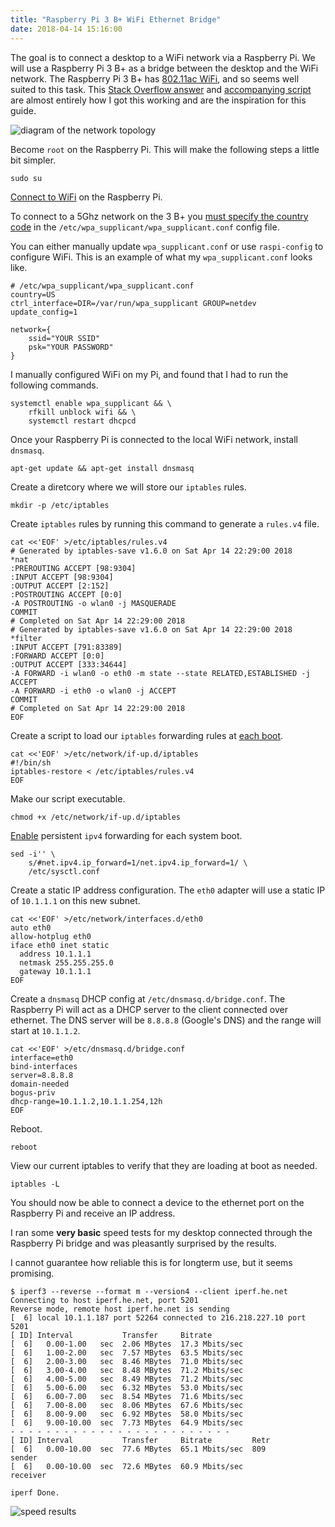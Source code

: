 ```yaml
---
title: "Raspberry Pi 3 B+ WiFi Ethernet Bridge"
date: 2018-04-14 15:16:00
---
```


The goal is to connect a desktop to a WiFi network via a Raspberry Pi. We will use a Raspberry Pi 3 B+ as a bridge between the desktop and the WiFi network. The Raspberry Pi 3 B+ has [802.11ac WiFi](https://www.raspberrypi.org/blog/raspberry-pi-3-model-bplus-sale-now-35/), and so seems well suited to this task. This [Stack Overflow answer](https://raspberrypi.stackexchange.com/a/50073/24566) and [accompanying script](https://raw.githubusercontent.com/arpitjindal97/raspbian-recipes/master/wifi-to-eth-route.sh) are almost entirely how I got this working and are the inspiration for this guide.

![diagram of the network topology](/images/raspberry-pi-wifi-ethernet-bridge/wifi-bridge.png)

Become `root` on the Raspberry Pi. This will make the following steps a little bit simpler.

```
sudo su
```

[Connect to WiFi](https://www.raspberrypi.org/documentation/configuration/wireless/wireless-cli.md) on the Raspberry Pi.

To connect to a 5Ghz network on the 3 B+ you [must specify the country code](https://www.raspberrypi.org/documentation/configuration/wireless/wireless-cli.md) in the `/etc/wpa_supplicant/wpa_supplicant.conf` config file.

You can either manually update `wpa_supplicant.conf` or use `raspi-config` to configure WiFi. This is an example of what my `wpa_supplicant.conf` looks like.

```
# /etc/wpa_supplicant/wpa_supplicant.conf
country=US
ctrl_interface=DIR=/var/run/wpa_supplicant GROUP=netdev
update_config=1

network={
    ssid="YOUR SSID"
    psk="YOUR PASSWORD"
}
```

I manually configured WiFi on my Pi, and found that I had to run the following commands.

```
systemctl enable wpa_supplicant && \
    rfkill unblock wifi && \
    systemctl restart dhcpcd
```

Once your Raspberry Pi is connected to the local WiFi network, install `dnsmasq`.

```
apt-get update && apt-get install dnsmasq
```

Create a diretcory where we will store our `iptables` rules.

```
mkdir -p /etc/iptables
```

Create `iptables` rules by running this command to generate a `rules.v4` file.

```
cat <<'EOF' >/etc/iptables/rules.v4
# Generated by iptables-save v1.6.0 on Sat Apr 14 22:29:00 2018
*nat
:PREROUTING ACCEPT [98:9304]
:INPUT ACCEPT [98:9304]
:OUTPUT ACCEPT [2:152]
:POSTROUTING ACCEPT [0:0]
-A POSTROUTING -o wlan0 -j MASQUERADE
COMMIT
# Completed on Sat Apr 14 22:29:00 2018
# Generated by iptables-save v1.6.0 on Sat Apr 14 22:29:00 2018
*filter
:INPUT ACCEPT [791:83389]
:FORWARD ACCEPT [0:0]
:OUTPUT ACCEPT [333:34644]
-A FORWARD -i wlan0 -o eth0 -m state --state RELATED,ESTABLISHED -j ACCEPT
-A FORWARD -i eth0 -o wlan0 -j ACCEPT
COMMIT
# Completed on Sat Apr 14 22:29:00 2018
EOF
```

Create a script to load our `iptables` forwarding rules at [each boot](https://major.io/2009/11/16/automatically-loading-iptables-on-debianubuntu/).

```
cat <<'EOF' >/etc/network/if-up.d/iptables
#!/bin/sh
iptables-restore < /etc/iptables/rules.v4
EOF
```

Make our script executable.

```
chmod +x /etc/network/if-up.d/iptables
```

[Enable](http://www.ducea.com/2006/08/01/how-to-enable-ip-forwarding-in-linux/) persistent `ipv4` forwarding for each system boot.

```
sed -i'' \
    s/#net.ipv4.ip_forward=1/net.ipv4.ip_forward=1/ \
    /etc/sysctl.conf
```

Create a static IP address configuration. The `eth0` adapter will use a static IP of `10.1.1.1` on this new subnet.

```
cat <<'EOF' >/etc/network/interfaces.d/eth0
auto eth0
allow-hotplug eth0
iface eth0 inet static
  address 10.1.1.1
  netmask 255.255.255.0
  gateway 10.1.1.1
EOF
```

Create a `dnsmasq` DHCP config at `/etc/dnsmasq.d/bridge.conf`. The Raspberry Pi will act as a DHCP server to the client connected over ethernet. The DNS server will be `8.8.8.8` (Google's DNS) and the range will start at `10.1.1.2`.

```
cat <<'EOF' >/etc/dnsmasq.d/bridge.conf
interface=eth0
bind-interfaces
server=8.8.8.8
domain-needed
bogus-priv
dhcp-range=10.1.1.2,10.1.1.254,12h
EOF
```

Reboot.

```
reboot
```

View our current iptables to verify that they are loading at boot as needed.

```
iptables -L
```

You should now be able to connect a device to the ethernet port on the Raspberry Pi and receive an IP address.

I ran some **very basic** speed tests for my desktop connected through the Raspberry Pi bridge and was pleasantly surprised by the results.

I cannot guarantee how reliable this is for longterm use, but it seems promising.

```
$ iperf3 --reverse --format m --version4 --client iperf.he.net
Connecting to host iperf.he.net, port 5201
Reverse mode, remote host iperf.he.net is sending
[  6] local 10.1.1.187 port 52264 connected to 216.218.227.10 port 5201
[ ID] Interval           Transfer     Bitrate
[  6]   0.00-1.00   sec  2.06 MBytes  17.3 Mbits/sec
[  6]   1.00-2.00   sec  7.57 MBytes  63.5 Mbits/sec
[  6]   2.00-3.00   sec  8.46 MBytes  71.0 Mbits/sec
[  6]   3.00-4.00   sec  8.48 MBytes  71.2 Mbits/sec
[  6]   4.00-5.00   sec  8.49 MBytes  71.2 Mbits/sec
[  6]   5.00-6.00   sec  6.32 MBytes  53.0 Mbits/sec
[  6]   6.00-7.00   sec  8.54 MBytes  71.6 Mbits/sec
[  6]   7.00-8.00   sec  8.06 MBytes  67.6 Mbits/sec
[  6]   8.00-9.00   sec  6.92 MBytes  58.0 Mbits/sec
[  6]   9.00-10.00  sec  7.73 MBytes  64.9 Mbits/sec
- - - - - - - - - - - - - - - - - - - - - - - - -
[ ID] Interval           Transfer     Bitrate         Retr
[  6]   0.00-10.00  sec  77.6 MBytes  65.1 Mbits/sec  809             sender
[  6]   0.00-10.00  sec  72.6 MBytes  60.9 Mbits/sec                  receiver

iperf Done.
```

![speed results](/images/raspberry-pi-wifi-ethernet-bridge/speed.png)
